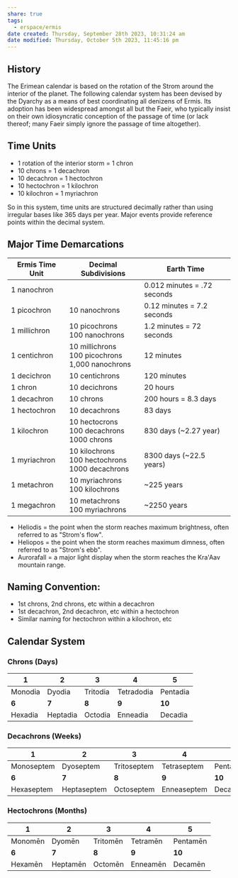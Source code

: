 ```yaml
---
share: true
tags:
  - erspace/ermis
date created: Thursday, September 28th 2023, 10:31:24 am
date modified: Thursday, October 5th 2023, 11:45:16 pm
---
```

## History

The Erimean calendar is based on the rotation of the Strom around the interior of the planet. The following calendar system has been devised by the Dyarchy as a means of best coordinating all denizens of Ermis. Its adoption has been widespread amongst all but the Faeir, who typically insist on their own idiosyncratic conception of the passage of time (or lack thereof; many Faeir simply ignore the passage of time altogether).  

## Time Units

- 1 rotation of the interior storm = 1 chron
- 10 chrons = 1 decachron
- 10 decachron = 1 hectochron
- 10 hectochron = 1 kilochron
- 10 kilochron = 1 myriachron

So in this system, time units are structured decimally rather than using irregular bases like 365 days per year. Major events provide reference points within the decimal system. 

## Major Time Demarcations

| Ermis Time Unit | Decimal Subdivisions                                     | Earth Time                  |
|-----------------|----------------------------------------------------------|-----------------------------|
| 1 nanochron     |                                                          | 0.012 minutes = .72 seconds |
| 1 picochron     | 10 nanochrons                                            | 0.12 minutes = 7.2 seconds  |
| 1 millichron    | 10 picochrons <br> 100 nanochrons                        | 1.2 minutes = 72 seconds    |
| 1 centichron    | 10 millichrons <br> 100 picochrons <br> 1,000 nanochrons | 12 minutes                  |
| 1 decichron     | 10 centichrons                                           | 120 minutes                 |
| 1 chron         | 10 decichrons                                            | 20 hours                    |
| 1 decachron     | 10 chrons                                                | 200 hours = 8.3 days        |
| 1 hectochron    | 10 decachrons                                            | 83 days                     |
| 1 kilochron     | 10 hectocrons <br> 100 decachrons <br> 1000 chrons       | 830 days (~2.27 year)       |
| 1 myriachron    | 10 kilochrons <br> 100 hectochrons <br> 1000 decachrons  | 8300 days (~22.5 years)     |
| 1 metachron     | 10 myriachrons <br> 100 kilochrons                       | ~225 years                  |
| 1 megachron     | 10 metachrons <br> 100 myriachrons                       | ~2250 years                 |

 
- Heliodis = the point when the storm reaches maximum brightness, often referred to as "Strom's flow".
- Heliopos = the point when the storm reaches maximum dimness, often referred to as "Strom's ebb".
- Aurorafall = a major light display when the storm reaches the Kra'Aav mountain range. 

## Naming Convention:

- 1st chrons, 2nd chrons, etc within a decachron
- 1st decachron, 2nd decachron, etc within a hectochron
- Similar naming for hectochron within a kilochron, etc

## Calendar System


### Chrons (Days)

| **1**       | **2**        | **3**        | **4**          | **5**        |
| ------- | -------- | -------- | ---------- | -------- |
| Monodia | Dyodia   | Tritodia | Tetradodia | Pentadia |
| **6**       | **7**        | **8**        | **9**          | **10**       |
| Hexadia | Heptadia | Octodia  | Enneadia   | Decadia         |

### Decachrons (Weeks)

| **1**       | **2**        | **3**        | **4**          | **5**        |
| ------- | -------- | -------- | ---------- | -------- |
| Monoseptem | Dyoseptem   | Tritoseptem | Tetraseptem | Pentaseptem| |
| **6**       | **7**        | **8**        | **9**          | **10**       |
| Hexaseptem | Heptaseptem | Octoseptem  | Enneaseptem   | Decaseptem|         |

### Hectochrons (Months)

| **1**       | **2**        | **3**        | **4**          | **5**        |
| ------- | -------- | -------- | ---------- | -------- |
| Monomēn | Dyomēn   | Tritomēn | Tetramēn | Pentamēn| |
| **6**       | **7**        | **8**        | **9**          | **10**       |
| Hexamēn | Heptamēn | Octomēn  | Enneamēn   | Decamēn|         |
